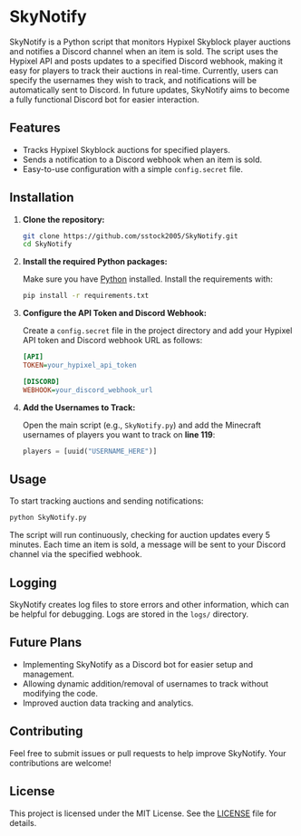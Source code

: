 # SkyNotify

SkyNotify is a Python script that monitors Hypixel Skyblock player auctions and notifies a Discord channel when an item is sold. The script uses the Hypixel API and posts updates to a specified Discord webhook, making it easy for players to track their auctions in real-time. Currently, users can specify the usernames they wish to track, and notifications will be automatically sent to Discord. In future updates, SkyNotify aims to become a fully functional Discord bot for easier interaction.

## Features

- Tracks Hypixel Skyblock auctions for specified players.
- Sends a notification to a Discord webhook when an item is sold.
- Easy-to-use configuration with a simple `config.secret` file.

## Installation

1. **Clone the repository:**

   ```bash
   git clone https://github.com/sstock2005/SkyNotify.git
   cd SkyNotify
   ```

2. **Install the required Python packages:**

   Make sure you have [Python](https://www.python.org/downloads/) installed. Install the requirements with:

   ```bash
   pip install -r requirements.txt
   ```

3. **Configure the API Token and Discord Webhook:**

   Create a `config.secret` file in the project directory and add your Hypixel API token and Discord webhook URL as follows:

   ```ini
   [API]
   TOKEN=your_hypixel_api_token

   [DISCORD]
   WEBHOOK=your_discord_webhook_url
   ```

4. **Add the Usernames to Track:**

   Open the main script (e.g., `SkyNotify.py`) and add the Minecraft usernames of players you want to track on **line 119**:

   ```python
   players = [uuid("USERNAME_HERE")]
   ```

## Usage

To start tracking auctions and sending notifications:

```bash
python SkyNotify.py
```

The script will run continuously, checking for auction updates every 5 minutes. Each time an item is sold, a message will be sent to your Discord channel via the specified webhook.

## Logging

SkyNotify creates log files to store errors and other information, which can be helpful for debugging. Logs are stored in the `logs/` directory.

## Future Plans

- Implementing SkyNotify as a Discord bot for easier setup and management.
- Allowing dynamic addition/removal of usernames to track without modifying the code.
- Improved auction data tracking and analytics.

## Contributing

Feel free to submit issues or pull requests to help improve SkyNotify. Your contributions are welcome!

## License

This project is licensed under the MIT License. See the [LICENSE](LICENSE) file for details.
